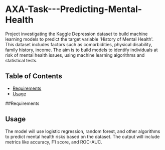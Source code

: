 # AXA-Task---Predicting-Mental-Health

Project investigating the Kaggle Depression dataset to build machine learning models to predict the target variable 'History of Mental Health'.
This dataset includes factors such as comorbidities, physical disability, family history, income. 
The aim is to build models to identify individuals at risk of mental health issues, using machine learning algorithms and statistical tests.

## Table of Contents

- [Requirements](#requirements)
- [Usage](#usage)

##Requirements


## Usage

The model will use logistic regression, random forest, and other algorithms to predict mental health risks based on the dataset. The output will include metrics like accuracy, F1 score, and ROC-AUC.


